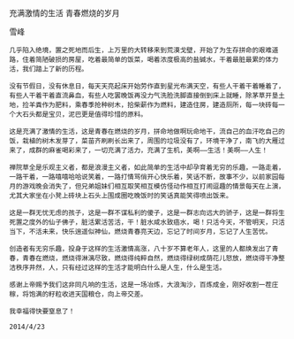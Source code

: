 充满激情的生活 青春燃烧的岁月

雪峰


    几乎陷入绝境，置之死地而后生，上万里的大转移来到荒漠戈壁，开始了为生存拼命的艰难道路，住着简陋破损的房屋，吃着最简单的饭菜，喝着浓度极高的盐碱水，干着最脏最累的体力活，我们踏上了新的历程。

    没有节假日，没有休息日，每天天亮起床开始劳作直到星光布满天空，有些人干着干着睡着了，有些人干着干着直流鼻血，有些人吃罢晚饭再没力气洗脸洗脚直接倒到床上就睡，除茅草开垦土地，捡羊粪作为肥料，乘春季抢种树木，拾柴薪作为燃料，建造住房，建造厕所，每一块砖每一个大石头都是宝贝，泥巴更是值得珍惜的原料。

    这是充满了激情的生活，这是青春在燃烧的岁月，拼命地做啊玩命地干，流自己的血汗吃自己的饭，栽植的树木发芽了，菜苗齐刷刷长出来了，周围的垃圾没有了，环境干净了，南飞的大雁过来了，成群的麻雀喝彩来了，一切充满了活力，充满了生机，美啊——生活！美啊——人生！

    禅院草全是乐观主义者，都是浪漫主义者，如此简单的生活中却孕育着无穷的乐趣，一路走着，一路干着，一路嘻嘻哈哈说笑着，一路打情骂俏开心快乐着，笑话不断，故事不少，以前家园每月的游戏晚会消失了，但兄弟姐妹们相互取笑相互模仿怪动作相互打闹逗趣的情景每天在上演，尤其大家坐在小凳上砖块上石头上围成圈吃晚饭时的笑话真能笑得喷出饭来。

    这是一群无忧无虑的孩子，这是一群不谋私利的傻子，这是一群志向远大的骄子，这是一群将生死置之度外的仙子佛子，脏活累活苦活，干！脏水咸水致癌水，喝！只活今天，不管明天，只活当下，不活未来，快乐逍遥似神仙，燃烧青春亮天边，忘记了时间岁月，忘记了人生苦忧。

    创造者有无穷乐趣，投身于这样的生活激情高涨，八十岁不算老年人，这里的人都焕发出了青春，青春在燃烧，燃烧得淋漓尽致，燃烧得纯粹自然，燃烧得绿树成荫花儿怒放，燃烧得干净整洁秩序井然，人，只有经过这样的生活才能明白什么是人生，什么是生活。

    感谢上帝赐予我们这非同凡响的生活，这是一场冶炼，大浪淘沙，百炼成金，刚好收割一茬庄稼，将饱满的籽粒收进天国粮仓，向上帝交差。

    我幸福得快要窒息了！

    2014/4/23



